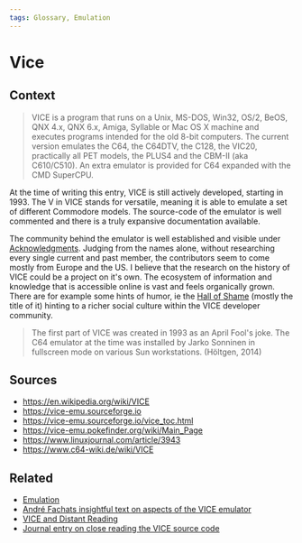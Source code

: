 ```yaml
---
tags: Glossary, Emulation
---
```

# Vice
## Context
> VICE is a program that runs on a Unix, MS-DOS, Win32, OS/2, BeOS, QNX 4.x, QNX 6.x, Amiga, Syllable or Mac OS X machine and executes programs intended for the old 8-bit computers. The current version emulates the C64, the C64DTV, the C128, the VIC20, practically all PET models, the PLUS4 and the CBM-II (aka C610/C510). An extra emulator is provided for C64 expanded with the CMD SuperCPU.

At the time of writing this entry, VICE is still actively developed, starting in 1993. The V in VICE stands for versatile, meaning it is able to emulate a set of different Commodore models. The source-code of the emulator is well commented and there is a truly expansive documentation available.

The community behind the emulator is well established and visible under [Acknowledgments](https://vice-emu.sourceforge.io/vice_18.html). Judging from the names alone, without researching every single current and past member, the contributors seem to come mostly from Europe and the US. I believe that the research on the history of VICE could be a project on it's own. The ecosystem of information and knowledge that is accessible online is vast and feels organically grown. There are for example some hints of humor, ie the [Hall of Shame](https://vice-emu.pokefinder.org/wiki/Hall_of_Shame) (mostly the title of it) hinting to a richer social culture within the VICE developer community.

> The first part of VICE was created in 1993 as an April Fool's joke. The C64 emulator at the time was installed by Jarko Sonninen in fullscreen mode on various Sun workstations. (Höltgen, 2014)

## Sources
- https://en.wikipedia.org/wiki/VICE
- https://vice-emu.sourceforge.io
- https://vice-emu.sourceforge.io/vice_toc.html
- https://vice-emu.pokefinder.org/wiki/Main_Page
- https://www.linuxjournal.com/article/3943
- https://www.c64-wiki.de/wiki/VICE

## Related
- [Emulation](notes/Emulation.md)
- [André Fachats insightful text on aspects of the VICE emulator](literature/holtgenShiftRestoreEscapeRetrocomputingUnd2014.md) 
- [VICE and Distant Reading](notes/VICE%20and%20Distant%20Reading.md)
- [Journal entry on close reading the VICE source code](journal/2023-06-20.md)